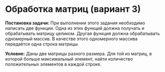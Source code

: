 # Обработка матриц (вариант 3)

**Постановка задачи:** При выполнении этого задания необходимо написать две функции. Одна из этих функций должна получать и обрабатывать матрицу целиком. Другая функция должна обрабатывать одномерный массив. В качестве этого одномерного массива передаётся одна строка матрицы.

**Условие:** Даны две матрицы разного размера. Для той из матриц, в которой больше максимальный элемент, найти количество положительных элементов в каждой строке. 
